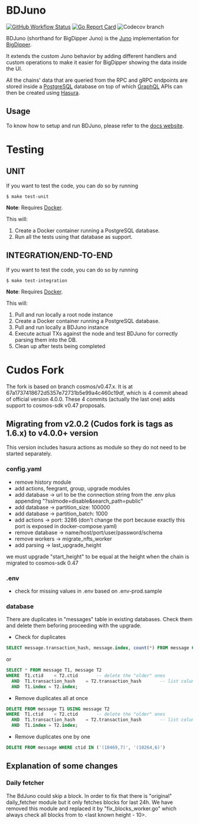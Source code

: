 # BDJuno
[![GitHub Workflow Status](https://img.shields.io/github/workflow/status/forbole/bdjuno/Tests)](https://github.com/forbole/bdjuno/actions?query=workflow%3ATests)
[![Go Report Card](https://goreportcard.com/badge/github.com/forbole/bdjuno)](https://goreportcard.com/report/github.com/forbole/bdjuno)
![Codecov branch](https://img.shields.io/codecov/c/github/forbole/bdjuno/cosmos/v0.40.x)

BDJuno (shorthand for BigDipper Juno) is the [Juno](https://github.com/forbole/juno) implementation
for [BigDipper](https://github.com/forbole/big-dipper).

It extends the custom Juno behavior by adding different handlers and custom operations to make it easier for BigDipper
showing the data inside the UI.

All the chains' data that are queried from the RPC and gRPC endpoints are stored inside
a [PostgreSQL](https://www.postgresql.org/) database on top of which [GraphQL](https://graphql.org/) APIs can then be
created using [Hasura](https://hasura.io/).

## Usage
To know how to setup and run BDJuno, please refer to
the [docs website](https://docs.bigdipper.live/cosmos-based/parser/overview/).

# Testing
## UNIT
If you want to test the code, you can do so by running

```shell
$ make test-unit
```

**Note**: Requires [Docker](https://docker.com).

This will:
1. Create a Docker container running a PostgreSQL database.
2. Run all the tests using that database as support.

## INTEGRATION/END-TO-END
If you want to test the code, you can do so by running

```shell
$ make test-integration
```

**Note**: Requires [Docker](https://docker.com).

This will:

1. Pull and run locally a root node instance
2. Create a Docker container running a PostgreSQL database.
3. Pull and run locally a BDJuno instance
4. Execute actual TXs against the node and test BDJuno for correctly parsing them into the DB.
5. Clean up after tests being completed

# Cudos Fork

The fork is based on branch cosmos/v0.47.x. It is at 67a1737418672d5357e72731b5e99a4c460c19df, which is 4 commit ahead of official version 4.0.0. These 4 commits (actually the last one) adds support to cosmos-sdk v0.47 proposals.

## Migrating from v2.0.2 (Cudos fork is tags as 1.6.x) to v4.0.0+ version

This version includes hasura actions as module so they do not need to be started separately. 

### config.yaml
- remove history module
- add actions, feegrant, group, upgrade modules
- add database -> url to be the connection string from the .env plus appending "?sslmode=disable&search_path=public"
- add database -> partition_size: 100000
- add database -> partition_batch: 1000
- add actions -> port: 3286 (don't change the port because exactly this port is exposed in docker-compose.yaml)
- remove database -> name/host/port/user/password/schema
- remove workers -> migrate_nfts_worker
- add parsing -> last_upgrade_height

we must upgrade "start_height" to be equal at the height when the chain is migrated to cosmos-sdk 0.47

### .env

- check for missing values in .env based on .env-prod.sample

### database

There are duplicates in "messages" table in existing databases. Check them and delete them beforing proceeding with the upgrade.

- Check for duplicates

```sql
SELECT message.transaction_hash, message.index, count(*) FROM message Group by message.transaction_hash, message.index HAVING count(*) > 1
```

or

```sql
SELECT * FROM message T1, message T2
WHERE  T1.ctid    < T2.ctid       -- delete the "older" ones
  AND  T1.transaction_hash    = T2.transaction_hash       -- list columns that define duplicates
  AND  T1.index = T2.index;
```

- Remove duplicates all at once
```sql
DELETE FROM message T1 USING message T2
WHERE  T1.ctid    < T2.ctid       -- delete the "older" ones
  AND  T1.transaction_hash    = T2.transaction_hash       -- list columns that define duplicates
  AND  T1.index = T2.index;
```

- Remove duplicates one by one
```sql
DELETE FROM message WHERE ctid IN ('(10469,7)', '(10264,6)')
```

## Explanation of some changes

### Daily fetcher

The BdJuno could skip a block. In order to fix that there is "original" daily_fetcher module but it only fetches blocks for last 24h. We have removed this module and replaced it by "fix_blocks_worker.go" which always check all blocks from <startHeight> to <last known height - 10>.
